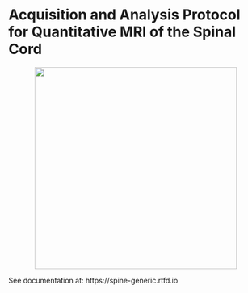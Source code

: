 # Acquisition and Analysis Protocol for Quantitative MRI of the Spinal Cord

<p align="center">
  <img src="https://github.com/sct-pipeline/spine-generic/blob/master/docs/_static/logo_spinegeneric.png" width="400">
</p>
See documentation at: https://spine-generic.rtfd.io
